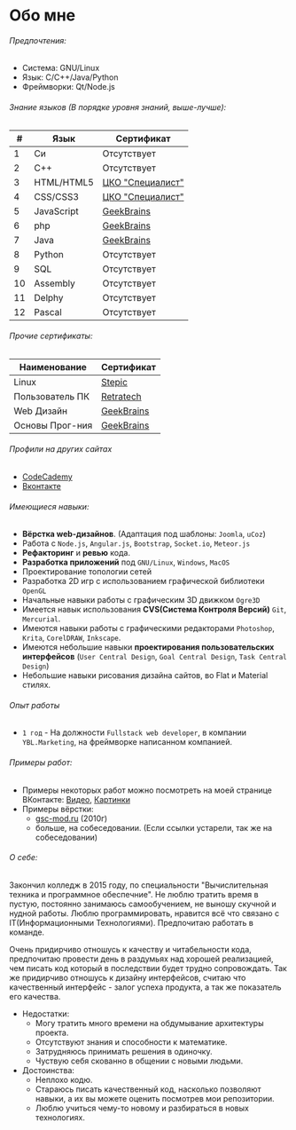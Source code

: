 Обо мне
=======

###### Предпочтения:
- Система:    GNU/Linux
- Язык:       C/C++/Java/Python
- Фреймворки: Qt/Node.js

###### Знание языков (В порядке уровня знаний, выше-лучше):

|  # |    Язык    |  Сертификат |
|----|------------| ------------|
|  1 | Си         | Отсутствует |
|  2 | С++        | Отсутствует |
|  3 | HTML/HTML5 | [ЦКО "Специалист"](./certificate/specialist/ru_html%26css_basic.png)|
|  4 | CSS/CSS3   | [ЦКО "Специалист"](./certificate/specialist/ru_html%26css_basic.png)|
|  5 | JavaScript | [GeekBrains](https://geekbrains.ru/certificates/46740) |
|  6 | php        | [GeekBrains](https://geekbrains.ru/certificates/46750) |
|  7 | Java       | [GeekBrains](https://geekbrains.ru/certificates/46738) |
|  8 | Python     | Отсутствует |
|  9 | SQL        | Отсутствует |
| 10 | Assembly   | Отсутствует |
| 11 | Delphy     | Отсутствует |
| 12 | Pascal     | Отсутствует |


###### Прочие сертификаты:

Наименование    | Сертификат
--------------- | -------------
Linux           | [Stepic](https://stepic.org/certificate/ea58ed5ec9ccaa99502af3ac68fcd63c23e3fb6e.pdf)
Пользователь ПК | [Retratech](http://certifications.ru/result/test/id/776658)
Web Дизайн      | [GeekBrains](https://geekbrains.ru/certificates/44971)
Основы Прог-ния | [GeekBrains](https://geekbrains.ru/certificates/44050)

###### Профили на других сайтах
- [CodeCademy](http://www.codecademy.com/Demetrio95)
- [Вконтакте](https://vk.com/demetri0)

###### Имеющиеся навыки:
- **Вёрстка web-дизайнов**. (Адаптация под шаблоны: `Joomla`, `uCoz`)
- Работа с `Node.js`, `Angular.js`, `Bootstrap`, `Socket.io`, `Meteor.js`
- **Рефакторинг** и **ревью** кода.
- **Разработка приложений** под `GNU/Linux`, `Windows`, `MacOS`
- Проектирование топологии сетей
- Разработка 2D игр с использованием графической библиотеки `OpenGL`
- Начальные навыки работы с графическим 3D движком `Ogre3D`
- Имеется навык использования **CVS(Система Контроля Версий)** `Git`, `Mercurial`.
- Имеются навыки работы с графическими редакторами `Photoshop`, `Krita`, `CorelDRAW`, `Inkscape`.
- Имеются небольшие навыки **проектирования пользовательских интерфейсов** (`User Central Design`, `Goal Central Design`, `Task Central Design`)
- Небольшие навыки рисования дизайна сайтов, во Flat и Material стилях.

###### Опыт работы
- `1 год` - На должности `Fullstack web developer`, в компании `YBL.Marketing`, на фреймворке написанном компанией.

###### Примеры работ:
- Примеры некоторых работ можно посмотреть на моей странице ВКонтакте:  [Видео](https://vk.com/video?section=album_48157613), [Картинки](https://vk.com/album181219257_170061149)
- Примеры вёрстки: 
  - [gsc-mod.ru](http://gsc-mod.ru) (2010г)
  - больше, на собеседовании. (Если ссылки устарели, так же на собеседовании)

###### О себе:
Закончил колледж в 2015 году, по специальности "Вычислительная техника и программное обеспечние". Не люблю тратить время в пустую, постоянно занимаюсь самообучением, не выношу скучной и нудной работы. Люблю программировать, нравится всё что связано с IT(Информационными Технологиями). Предпочитаю работать в команде.

Очень придирчиво отношусь к качеству и читабельности кода, предпочитаю провести день в раздумьях над хорошей реализацией, чем писать код который в последствии будет трудно сопровождать. Так же придирчиво отношусь к дизайну интерфейсов, считаю что качественный интерфейс - залог успеха продукта, а так же показатель его качества.

- Недостатки:
  - Могу тратить много времени на обдумывание архитектуры проекта.
  - Отсутствуют знания и способности к математике.
  - Затрудняюсь принимать решения в одиночку.
  - Чуствую себя скованно в общении с новыми людьми.
- Достоинства:
  - Неплохо кодю.
  - Стараюсь писать качественный код, насколько позволяют навыки, а их вы можете оценить посмотрев мои репозитории.
  - Люблю учиться чему-то новому и разбираться в новых технологиях.
